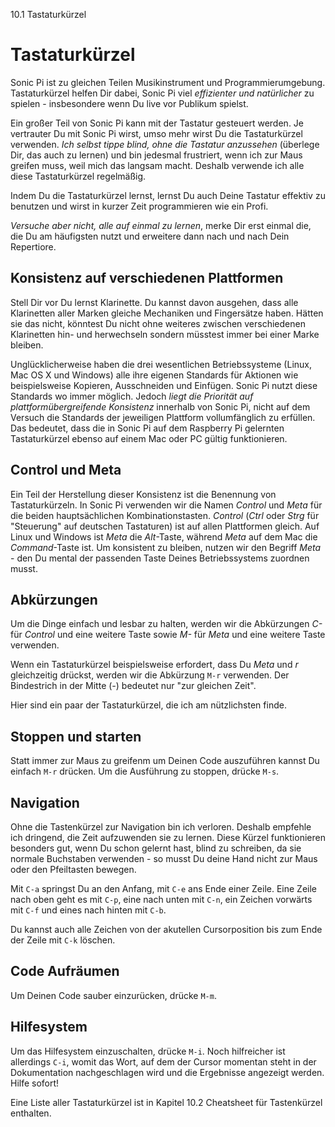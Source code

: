10.1 Tastaturkürzel

# Tastaturkürzel

Sonic Pi ist zu gleichen Teilen Musikinstrument und 
Programmierumgebung. Tastaturkürzel helfen Dir dabei, Sonic Pi viel 
*effizienter und natürlicher* zu spielen - insbesondere wenn Du live 
vor Publikum spielst. 

Ein großer Teil von Sonic Pi kann mit der Tastatur gesteuert werden. Je 
vertrauter Du mit Sonic Pi wirst, umso mehr wirst Du die Tastaturkürzel 
verwenden. *Ich selbst tippe blind, ohne die Tastatur anzussehen* 
(überlege Dir, das auch zu lernen) und bin jedesmal frustriert, wenn 
ich zur Maus greifen muss, weil mich das langsam macht. Deshalb 
verwende ich alle diese Tastaturkürzel regelmäßig. 

Indem Du die Tastaturkürzel lernst, lernst Du auch Deine Tastatur 
effektiv zu benutzen und wirst in kurzer Zeit programmieren wie ein 
Profi.

*Versuche aber nicht, alle auf einmal zu lernen*, merke Dir erst einmal 
die, die Du am häufigsten nutzt und erweitere dann nach und nach Dein 
Repertiore.

## Konsistenz auf verschiedenen Plattformen

Stell Dir vor Du lernst Klarinette. Du kannst davon ausgehen, dass alle 
Klarinetten aller Marken gleiche Mechaniken und Fingersätze haben. 
Hätten sie das nicht, könntest Du nicht ohne weiteres zwischen 
verschiedenen Klarinetten hin- und herwechseln sondern müsstest immer 
bei einer Marke bleiben.

Unglücklicherweise haben die drei wesentlichen Betriebssysteme (Linux, 
Mac OS X und Windows) alle ihre eigenen Standards für Aktionen wie 
beispielsweise Kopieren, Ausschneiden und Einfügen. Sonic Pi nutzt 
diese Standards wo immer möglich. Jedoch *liegt die Priorität auf 
plattformübergreifende Konsistenz* innerhalb von Sonic Pi, nicht auf 
dem Versuch die Standards der jeweiligen Plattform vollumfänglich zu 
erfüllen. Das bedeutet, dass die in Sonic Pi auf dem Raspberry Pi 
gelernten Tastaturkürzel ebenso auf einem Mac oder PC gültig 
funktionieren.

## Control und Meta

Ein Teil der Herstellung dieser Konsistenz ist die Benennung von 
Tastaturkürzeln. In Sonic Pi verwenden wir die Namen *Control* und 
*Meta* für die beiden hauptsächlichen Kombinationstasten. *Control* 
(*Ctrl* oder *Strg* für "Steuerung" auf deutschen Tastaturen) ist auf 
allen Plattformen gleich. Auf Linux und Windows ist *Meta* die 
*Alt*-Taste, während *Meta* auf dem Mac die *Command*-Taste ist. Um 
konsistent zu bleiben, nutzen wir den Begriff *Meta* - den Du mental 
der passenden Taste Deines Betriebssystems zuordnen musst.

## Abkürzungen

Um die Dinge einfach und lesbar zu halten, werden wir die Abkürzungen 
*C-* für *Control* und eine weitere Taste sowie *M-* für *Meta* und 
eine weitere Taste verwenden.

Wenn ein Tastaturkürzel beispielsweise erfordert, dass Du *Meta* und 
*r* gleichzeitig drückst, werden wir die Abkürzung `M-r` verwenden. Der 
Bindestrich in der Mitte (*-*) bedeutet nur "zur gleichen Zeit".

Hier sind ein paar der Tastaturkürzel, die ich am nützlichsten finde.

## Stoppen und starten

Statt immer zur Maus zu greifenm um Deinen Code auszuführen kannst Du 
einfach `M-r` drücken. Um die Ausführung zu stoppen, drücke `M-s`.

## Navigation

Ohne die Tastenkürzel zur Navigation bin ich verloren. Deshalb empfehle 
ich dringend, die Zeit aufzuwenden sie zu lernen. Diese Kürzel 
funktionieren besonders gut, wenn Du schon gelernt hast, blind zu 
schreiben, da sie normale Buchstaben verwenden - so musst Du deine Hand 
nicht zur Maus oder den Pfeiltasten bewegen.

Mit `C-a` springst Du an den Anfang, mit `C-e` ans Ende einer Zeile. 
Eine Zeile nach oben geht es mit `C-p`, eine nach unten mit `C-n`, ein 
Zeichen vorwärts mit `C-f` und eines nach hinten mit `C-b`.

Du kannst auch alle Zeichen von der akutellen Cursorposition bis zum 
Ende der Zeile mit `C-k`  löschen.

## Code Aufräumen

Um Deinen Code sauber einzurücken, drücke `M-m`.

## Hilfesystem

Um das Hilfesystem einzuschalten, drücke `M-i`. Noch hilfreicher ist 
allerdings `C-i`, womit das Wort, auf dem der Cursor momentan steht in 
der Dokumentation nachgeschlagen wird und die Ergebnisse angezeigt 
werden. Hilfe sofort!

Eine Liste aller Tastaturkürzel ist in Kapitel 10.2 Cheatsheet für 
Tastenkürzel enthalten.



